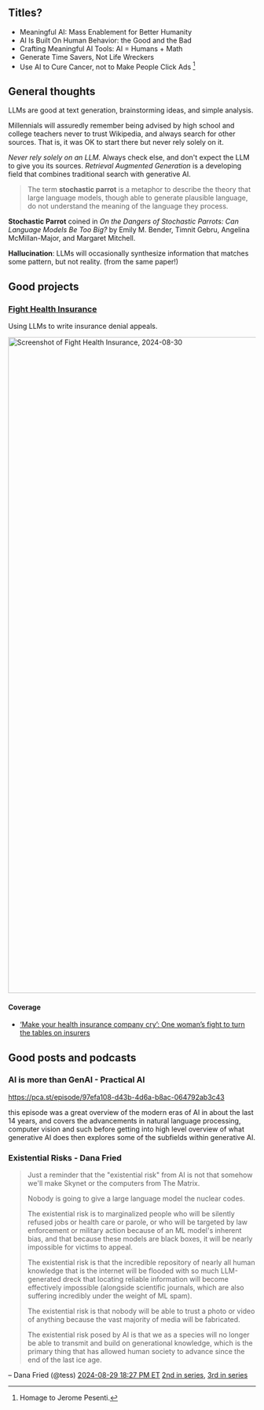 ## Titles?

* Meaningful AI: Mass Enablement for Better Humanity
* AI Is Built On Human Behavior: the Good and the Bad
* Crafting Meaningful AI Tools: AI = Humans + Math
* Generate Time Savers, Not Life Wreckers
* Use AI to Cure Cancer, not to Make People Click Ads [^jerome]

[^jerome]: Homage to Jerome Pesenti.

## General thoughts

LLMs are good at text generation, brainstorming ideas, and simple analysis.

Millennials will assuredly remember being advised by high school and college teachers never to trust Wikipedia,
and always search for other sources.
That is, it was OK to start there but never rely solely on it.

_Never rely solely on an LLM._
Always check else, and don't expect the LLM to give you its sources.
_Retrieval Augmented Generation_ is a developing field that combines traditional search with generative AI.

<!-- 
  @misc{ enwiki:1241186708,
    author = "{Wikipedia contributors}",
    title = "Stochastic parrot --- {Wikipedia}{,} The Free Encyclopedia",
    year = "2024",
    url = "https://en.wikipedia.org/w/index.php?title=Stochastic_parrot&oldid=1241186708",
    note = "[Online; accessed 30-August-2024]"
  }
-->

> The term **stochastic parrot** is a metaphor to describe the theory that large language models, though able to generate plausible language, do not understand the meaning of the language they process.

**Stochastic Parrot** coined in _On the Dangers of Stochastic Parrots: Can Language Models Be Too Big?_ by Emily M. Bender, Timnit Gebru, Angelina McMillan-Major, and Margaret Mitchell.

**Hallucination**: LLMs will occasionally synthesize information that matches some pattern, but not reality. (from the same paper!)

## Good projects

### [Fight Health Insurance](https://fighthealthinsurance.com/)

Using LLMs to write insurance denial appeals.

<img width="1334" alt="Screenshot of Fight Health Insurance, 2024-08-30" src="https://github.com/user-attachments/assets/01887b3b-b558-49fd-970a-e1e5ec6faf11">

#### Coverage 

* [‘Make your health insurance company cry’: One woman’s fight to turn the tables on insurers ](https://sfstandard.com/2024/08/23/holden-karau-fight-health-insurance-appeal-claims-denials/)

## Good posts and podcasts

### AI is more than GenAI - Practical AI

https://pca.st/episode/97efa108-d43b-4d6a-b8ac-064792ab3c43

this episode was a great overview of the modern eras of AI
in about the last 14 years, and covers the advancements in
natural language processing, computer vision and such
before getting into high level overview of what generative AI does
then explores some of the subfields within generative AI.

### Existential Risks - Dana Fried

> Just a reminder that the "existential risk" from AI is not
> that somehow we'll make Skynet or the computers from The Matrix.
>
> Nobody is going to give a large language model the nuclear codes.
>
> The existential risk is to marginalized people who will be silently refused jobs or health care or parole,
> or who will be targeted by law enforcement or military action because of an ML model's inherent bias,
> and that because these models are black boxes, it will be nearly impossible for victims to appeal.
>
> The existential risk is that the incredible repository of nearly all human knowledge
> that is the internet will be flooded with so much LLM-generated dreck that locating reliable information
> will become effectively impossible (alongside scientific journals,
> which are also suffering incredibly under the weight of ML spam).
>
> The existential risk is that nobody will be able to trust a photo or video of anything
> because the vast majority of media will be fabricated.
>
> The existential risk posed by AI is that we as a species will no longer be able
> to transmit and build on generational knowledge,
> which is the primary thing that has allowed human society to advance since the end of the last ice age.

– Dana Fried (@tess)
[2024-08-29 18:27 PM ET](https://mastodon.social/@tess/113047665053440692)
[2nd in series](https://mastodon.social/@tess/113047677790105168),
[3rd in series](https://mastodon.social/@tess/113047693906163761)
